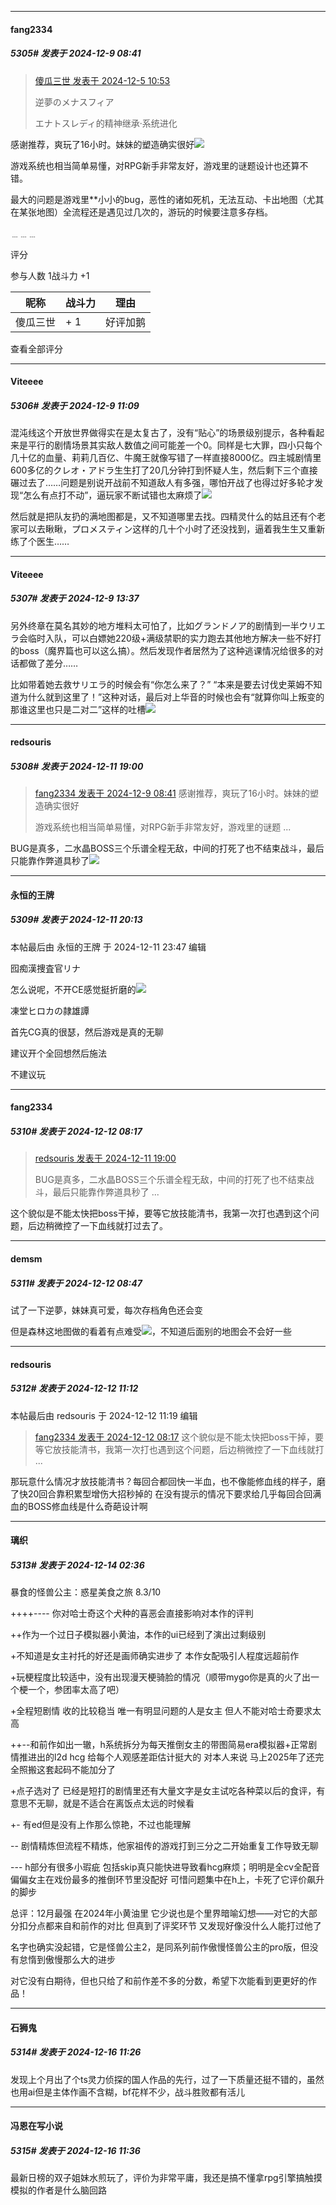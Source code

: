 ﻿
*****

####  fang2334  
##### 5305#       发表于 2024-12-9 08:41

<blockquote><a href="httphttps://bbs.saraba1st.com/2b/forum.php?mod=redirect&amp;goto=findpost&amp;pid=66848117&amp;ptid=2045114" target="_blank">傻瓜三世 发表于 2024-12-5 10:53</a>

逆夢のメナスフィア

エナトスレディ的精神继承·系统进化</blockquote>
感谢推荐，爽玩了16小时。妹妹的塑造确实很好<img src="https://static.saraba1st.com/image/smiley/face2017/072.png" referrerpolicy="no-referrer">

游戏系统也相当简单易懂，对RPG新手非常友好，游戏里的谜题设计也还算不错。

最大的问题是游戏里**小小的bug，恶性的诸如死机，无法互动、卡出地图（尤其在某张地图）全流程还是遇见过几次的，游玩的时候要注意多存档。

﹍﹍﹍

评分

 参与人数 1战斗力 +1

|昵称|战斗力|理由|
|----|---|---|
| 傻瓜三世| + 1|好评加鹅|

查看全部评分

*****

####  Viteeee  
##### 5306#       发表于 2024-12-9 11:09

混沌线这个开放世界做得实在是太复古了，没有“贴心”的场景级别提示，各种看起来是平行的剧情场景其实敌人数值之间可能差一个0。同样是七大罪，四小只每个几十亿的血量、莉莉几百亿、牛魔王就像写错了一样直接8000亿。四主城剧情里600多亿的クレオ・アドラ生生打了20几分钟打到怀疑人生，然后剩下三个直接碾过去了……问题是别说开战前不知道敌人有多强，哪怕开战了也得过好多轮才发现“怎么有点打不动”，逼玩家不断试错也太麻烦了<img src="https://static.saraba1st.com/image/smiley/face2017/125.png" referrerpolicy="no-referrer">

然后就是把队友扔的满地图都是，又不知道哪里去找。四精灵什么的姑且还有个老家可以去瞅瞅，プロメスティン这样的几十个小时了还没找到，逼着我生生又重新练了个医生……

*****

####  Viteeee  
##### 5307#       发表于 2024-12-9 13:37

另外终章在莫名其妙的地方堆料太可怕了，比如グランドノア的剧情到一半ウリエラ会临时入队，可以白嫖她220级+满级禁职的实力跑去其他地方解决一些不好打的boss（魔界篇也可以这么搞）。然后发现作者居然为了这种逃课情况给很多的对话都做了差分……

比如带着她去救サリエラ的时候会有“你怎么来了？” “本来是要去讨伐史莱姆不知道为什么就到这里了！”这种对话，最后对上华音的时候也会有“就算你叫上叛变的那谁这里也只是二对二”这样的吐槽<img src="https://static.saraba1st.com/image/smiley/face2017/066.png" referrerpolicy="no-referrer">

*****

####  redsouris  
##### 5308#       发表于 2024-12-11 19:00

<blockquote><a href="httphttps://bbs.saraba1st.com/2b/forum.php?mod=redirect&amp;goto=findpost&amp;pid=66877735&amp;ptid=2045114" target="_blank">fang2334 发表于 2024-12-9 08:41</a>
感谢推荐，爽玩了16小时。妹妹的塑造确实很好

游戏系统也相当简单易懂，对RPG新手非常友好，游戏里的谜题 ...</blockquote>
BUG是真多，二水晶BOSS三个乐谱全程无敌，中间的打死了也不结束战斗，最后只能靠作弊道具秒了<img src="https://static.saraba1st.com/image/smiley/face2017/047.png" referrerpolicy="no-referrer">

*****

####  永恒的王牌  
##### 5309#       发表于 2024-12-11 20:13

 本帖最后由 永恒的王牌 于 2024-12-11 23:47 编辑 

囮痴漢捜査官リナ

怎么说呢，不开CE感觉挺折磨的<img src="https://static.saraba1st.com/image/smiley/face2017/018.png" referrerpolicy="no-referrer">

凍堂ヒロカの隷雄譚

首先CG真的很瑟，然后游戏是真的无聊

建议开个全回想然后施法

不建议玩

*****

####  fang2334  
##### 5310#       发表于 2024-12-12 08:17

<blockquote><a href="httphttps://bbs.saraba1st.com/2b/forum.php?mod=redirect&amp;goto=findpost&amp;pid=66899071&amp;ptid=2045114" target="_blank">redsouris 发表于 2024-12-11 19:00</a>

BUG是真多，二水晶BOSS三个乐谱全程无敌，中间的打死了也不结束战斗，最后只能靠作弊道具秒了 ...</blockquote>
这个貌似是不能太快把boss干掉，要等它放技能清书，我第一次打也遇到这个问题，后边稍微控了一下血线就打过去了。

*****

####  demsm  
##### 5311#       发表于 2024-12-12 08:47

试了一下逆夢，妹妹真可爱，每次存档角色还会变

但是森林这地图做的看着有点难受<img src="https://static.saraba1st.com/image/smiley/face2017/138.png" referrerpolicy="no-referrer">，不知道后面别的地图会不会好一些

*****

####  redsouris  
##### 5312#       发表于 2024-12-12 11:12

 本帖最后由 redsouris 于 2024-12-12 11:19 编辑 
<blockquote><a href="httphttps://bbs.saraba1st.com/2b/forum.php?mod=redirect&amp;goto=findpost&amp;pid=66901939&amp;ptid=2045114" target="_blank">fang2334 发表于 2024-12-12 08:17</a>
这个貌似是不能太快把boss干掉，要等它放技能清书，我第一次打也遇到这个问题，后边稍微控了一下血线就打 ...</blockquote>
那玩意什么情况才放技能清书？每回合都回快一半血，也不像能修血线的样子，磨了快20回合靠积累型增伤大招秒掉的
在没有提示的情况下要求给几乎每回合回满血的BOSS修血线是什么奇葩设计啊

*****

####  璃织  
##### 5313#       发表于 2024-12-14 02:36

暴食的怪兽公主：惑星美食之旅 8.3/10

++++---- 你对哈士奇这个犬种的喜恶会直接影响对本作的评判

++作为一个过日子模拟器小黄油，本作的ui已经到了演出过剩级别

+不知道是女主衬托的好还是画师确实进步了 本作女配吸引人程度远超前作

+玩梗程度比较适中，没有出现漫天梗骑脸的情况（顺带mygo你是真的火了出一个梗一个，参团率太高了吧）

+全程短剧情 收的比较稳当 唯一有明显问题的人是女主 但人不能对哈士奇要求太高

++--和前作如出一辙，h系统拆分为每天推倒女主的带图简易era模拟器+正常剧情推进出的l2d hcg 给每个人观感差距估计挺大的 对本人来说 马上2025年了还完全照搬这套起码不能加分了

+点子选对了 已经是短打的剧情里还有大量文字是女主试吃各种菜以后的食评，有意思不无聊，就是不适合在离饭点太远的时候看 

+- 有ed但是没有上作那么惊艳，不过也能理解

-- 剧情精炼但流程不精炼，他家祖传的游戏打到三分之二开始重复工作导致无聊

--- h部分有很多小瑕疵 包括skip真只能快进导致看hcg麻烦；明明是全cv全配音偏偏女主在戏份最多的推倒环节里没配好 可惜问题集中在h上，卡死了它评价飙升的脚步

总评：12月最强 在2024年小黄油里 它少说也是个里界暗喻幻想——对它的大部分扣分点都来自和前作的对比 但真到了评奖环节 又发现好像没什么人能打过他了

名字也确实没起错，它是怪兽公主2，是同系列前作傲慢怪兽公主的pro版，但没有怠惰到傲慢那么大的进步 

对它没有白期待，但也只给了和前作差不多的分数，希望下次能看到更更好的作品！

*****

####  石狮鬼  
##### 5314#       发表于 2024-12-16 11:26

发现上个月出了个ts灵力侦探的国人作品的先行，过了一下质量还挺不错的，虽然也用ai但是主体作画不含糊，bf花样不少，战斗胜败都有活儿

*****

####  冯恩在写小说  
##### 5315#       发表于 2024-12-16 11:36

最新日榜的双子姐妹水煎玩了，评价为非常平庸，我还是搞不懂拿rpg引擎搞触摸模拟的作者是什么脑回路

